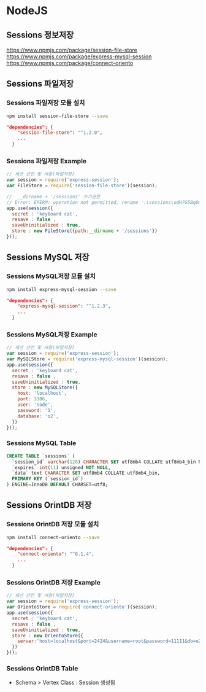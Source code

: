 # NodeJS

## Sessions 정보저장

<https://www.npmjs.com/package/session-file-store>
<https://www.npmjs.com/package/express-mysql-session>
<https://www.npmjs.com/package/connect-oriento>

## Sessions 파일저장 

### Sessions 파일저장 모듈 설치

```bash
npm install session-file-store --save
```

```json
"dependencies": {
    "session-file-store": "^1.2.0",
    ...
  }
```

### Sessions 파일저장 Example

```js
// 세션 선언 및 사용(파일저장)
var session = require('express-session');
var FileStore = require('session-file-store')(session);

//  __dirname + '/sessions' 쓰기권한
// Error: EPERM: operation not permitted, rename '.\sessions\odH7G5BqOmbXSU0hKNQnoDzat_O_I74s.json.2381778732' -> '.\sessions\odH7G5BqOmbXSU0hKNQnoDzat_O_I74s.json'
app.use(session({
  secret : 'keyboard cat',
  resave : false ,
  saveUninitialized : true,
  store : new FileStore({path:__dirname + '/sessions'})
}));
```

## Sessions MySQL 저장

### Sessions MySQL저장 모듈 설치

```bash
npm install express-mysql-session --save
```

```json
"dependencies": {
    "express-mysql-session": "^1.2.3",
    ...
  }
```

### Sessions MySQL저장 Example

```js
// 세션 선언 및 사용(파일저장)
var session = require('express-session');
var MySQLStore = require('express-mysql-session')(session);
app.use(session({
  secret : 'keyboard cat',
  resave : false ,
  saveUninitialized : true,
  store : new MySQLStore({
    host: 'localhost',
    port: 3306,
    user: 'node',
    password: '1',
    database: 'o2',
  })
}));
```

### Sessions MySQL Table

```sql
CREATE TABLE `sessions` (
  `session_id` varchar(128) CHARACTER SET utf8mb4 COLLATE utf8mb4_bin NOT NULL,
  `expires` int(11) unsigned NOT NULL,
  `data` text CHARACTER SET utf8mb4 COLLATE utf8mb4_bin,
  PRIMARY KEY (`session_id`)
) ENGINE=InnoDB DEFAULT CHARSET=utf8;
```

## Sessions OrintDB 저장

### Sessions OrintDB 저장 모듈 설치

```bash
npm install connect-oriento --save
```

```json
"dependencies": {
    "connect-oriento": "^0.1.4",
    ...
  }
```

### Sessions OrintDB 저장 Example

```js
// 세션 선언 및 사용(파일저장)
var session = require('express-session');
var OrientoStore = require('connect-oriento')(session);
app.use(session({
  secret : 'keyboard cat',
  resave : false ,
  saveUninitialized : true,
  store : new OrientoStore({
    server:'host=localhost&port=2424&username=root&password=11111&db=o2'
  })
}));
```

### Sessions OrintDB Table

- Schema > Vertex Class : Session 생성됨